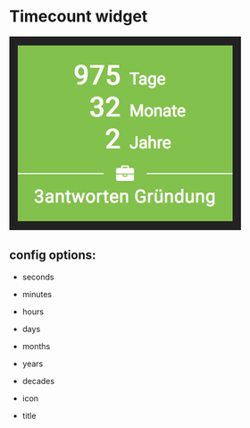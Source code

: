 # Timecount widget

![](timecount.png)

## config options:

- seconds
- minutes
- hours
- days
- months
- years
- decades

- icon
- title

